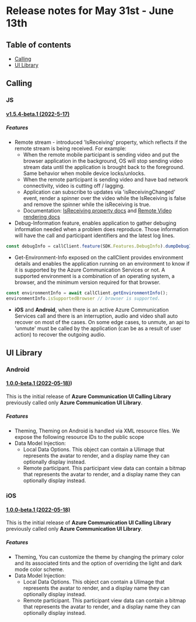 # Release notes for May 31st - June 13th

## Table of contents

* [Calling](#calling)
* [UI Library](#ui-library)

## Calling

### JS
#### [v1.5.4-beta.1 (2022-5-17)](https://github.com/Azure/Communication/blob/master/releasenotes/acs-javascript-calling-library-release-notes.md#v154-beta1-2022-5-17)

##### Features
- Remote stream - introduced 'IsReceiving' property, which reflects if the remote stream is being received. For example: 
    * When the remote mobile participant is sending video and put the browser application in the background, OS will stop sending video stream data until the application is brought back to the foreground. Same behavior when mobile device locks/unlocks.
    * When the remote participant is sending video and have bad network connectivity, video is cutting off / lagging.
    * Application can subscribe to updates via 'isReceivingChanged' event, render a spinner over the video while the IsReceiving is false and remove the spinner while the isReceiving is true.
    * Documentation: [IsReceiving property docs](https://docs.microsoft.com/en-us/azure/communication-services/how-tos/calling-sdk/manage-video?pivots=platform-web#remote-video-stream-properties) and [Remote Video rendering docs](https://docs.microsoft.com/en-us/azure/communication-services/how-tos/calling-sdk/manage-video?pivots=platform-web#render-remote-participant-video-streams)
- Debug-Information feature, enables application to gather debuging information needed when a problem does reproduce. Those information will have the call and participant identifiers and the latest log lines.
```js
const debugInfo = callClient.feature(SDK.Features.DebugInfo).dumpDebugInfo();
```
- Get-Environment-Info exposed on the callClient provides environment details and enables the application running on an environment to know if it is supported by the Azure Communication Services or not. A supported environment is a combination of an operating system, a browser, and the minimum version required for that browser.
```js
const environmentInfo = await callClient.getEnvironmentInfo();
environmentInfo.isSupportedBrowser // browser is supported.
```
- **iOS** and **Android**, when there is an active Azure Communication Services call and there is an interruption, audio and video shall auto recover on most of the cases. On some edge cases, to unmute, an api to 'unmute' must be called by the application (can be as a result of user action) to recover the outgoing audio.

## UI Library

### Android

#### [1.0.0-beta.1 (2022-05-18)](https://github.com/Azure/communication-ui-library-android/blob/main/docs/CHANGELOG_UI_CALLING.md))
This is the initial release of **Azure Communication UI Calling Library** previously called only **Azure Communication UI Library**.

##### Features
- Theming, Theming on Android is handled via XML resource files. We expose the following resource IDs to the public scope
- Data Model Injection:
   - Local Data Options. This object can contain a UIimage that represents the avatar to render, and a display name they can optionally display instead.
   - Remote participant. This participant view data can contain a bitmap that represents the avatar to render, and a display name they can optionally display instead.

### iOS

#### [1.0.0-beta.1 (2022-05-18)](https://github.com/Azure/communication-ui-library-ios/blob/main/AzureCommunicationUI/sdk/AzureCommunicationUICalling/CHANGELOG.md#100-beta1-2022-05-18)
This is the initial release of **Azure Communication UI Calling Library** previously called only **Azure Communication UI Library**.

##### Features
- Theming, You can customize the theme by changing the primary color and its associated tints and the option of overriding the light and dark mode color scheme.
- Data Model Injection:
   - Local Data Options. This object can contain a UIimage that represents the avatar to render, and a display name they can optionally display instead.
   - Remote participant. This participant view data can contain a bitmap that represents the avatar to render, and a display name they can optionally display instead.

